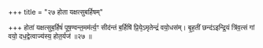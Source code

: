 +++
title = "२७ होता यक्षत्सुबर्हिषम्"

+++
होता॑ यक्षत्सुब॒र्हिषं॑ पूष॒ण्वन्त॒मम॑र्त्य॒ꣳ सीद॑न्तं ब॒र्हिषि॑ प्रि॒ये᳕ऽमृतेन्द्रं॑ वयो॒धस॑म्। बृ॒ह॒तीं छन्द॑ऽइन्द्रि॒यं त्रि॑व॒त्सं गां वयो॒ दध॒द्वेत्वाज्य॑स्य॒ होत॒र्यज॑ ॥२७ ॥